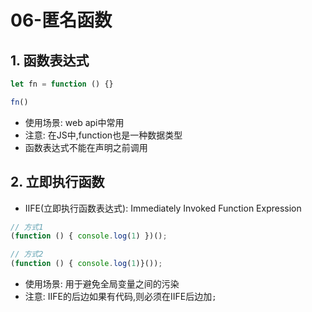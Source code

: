 # 06-匿名函数

## 1. 函数表达式

```javascript
let fn = function () {}

fn()
```

- 使用场景: web api中常用
- 注意: 在JS中,function也是一种数据类型
- 函数表达式不能在声明之前调用

## 2. 立即执行函数

- IIFE(立即执行函数表达式): Immediately Invoked Function Expression

```javascript
// 方式1
(function () { console.log(1) })();

// 方式2
(function () { console.log(1)}());
```

- 使用场景: 用于避免全局变量之间的污染
- 注意: IIFE的后边如果有代码,则必须在IIFE后边加`;`